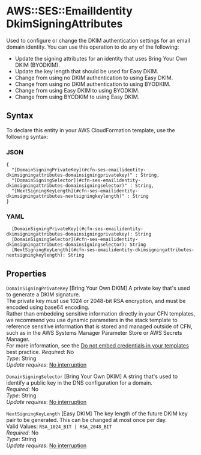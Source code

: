 # AWS::SES::EmailIdentity DkimSigningAttributes<a name="aws-properties-ses-emailidentity-dkimsigningattributes"></a>

Used to configure or change the DKIM authentication settings for an email domain identity\. You can use this operation to do any of the following:

- Update the signing attributes for an identity that uses Bring Your Own DKIM \(BYODKIM\)\.
- Update the key length that should be used for Easy DKIM\.
- Change from using no DKIM authentication to using Easy DKIM\.
- Change from using no DKIM authentication to using BYODKIM\.
- Change from using Easy DKIM to using BYODKIM\.
- Change from using BYODKIM to using Easy DKIM\.

## Syntax<a name="aws-properties-ses-emailidentity-dkimsigningattributes-syntax"></a>

To declare this entity in your AWS CloudFormation template, use the following syntax:

### JSON<a name="aws-properties-ses-emailidentity-dkimsigningattributes-syntax.json"></a>

```
{
  "[DomainSigningPrivateKey](#cfn-ses-emailidentity-dkimsigningattributes-domainsigningprivatekey)" : String,
  "[DomainSigningSelector](#cfn-ses-emailidentity-dkimsigningattributes-domainsigningselector)" : String,
  "[NextSigningKeyLength](#cfn-ses-emailidentity-dkimsigningattributes-nextsigningkeylength)" : String
}
```

### YAML<a name="aws-properties-ses-emailidentity-dkimsigningattributes-syntax.yaml"></a>

```
  [DomainSigningPrivateKey](#cfn-ses-emailidentity-dkimsigningattributes-domainsigningprivatekey): String
  [DomainSigningSelector](#cfn-ses-emailidentity-dkimsigningattributes-domainsigningselector): String
  [NextSigningKeyLength](#cfn-ses-emailidentity-dkimsigningattributes-nextsigningkeylength): String
```

## Properties<a name="aws-properties-ses-emailidentity-dkimsigningattributes-properties"></a>

`DomainSigningPrivateKey` <a name="cfn-ses-emailidentity-dkimsigningattributes-domainsigningprivatekey"></a>
\[Bring Your Own DKIM\] A private key that's used to generate a DKIM signature\.  
The private key must use 1024 or 2048\-bit RSA encryption, and must be encoded using base64 encoding\.  
Rather than embedding sensitive information directly in your CFN templates, we recommend you use dynamic parameters in the stack template to reference sensitive information that is stored and managed outside of CFN, such as in the AWS Systems Manager Parameter Store or AWS Secrets Manager\.  
For more information, see the [Do not embed credentials in your templates](https://docs.aws.amazon.com/AWSCloudFormation/latest/UserGuide/best-practices.html#creds) best practice\.
_Required_: No  
_Type_: String  
_Update requires_: [No interruption](https://docs.aws.amazon.com/AWSCloudFormation/latest/UserGuide/using-cfn-updating-stacks-update-behaviors.html#update-no-interrupt)

`DomainSigningSelector` <a name="cfn-ses-emailidentity-dkimsigningattributes-domainsigningselector"></a>
\[Bring Your Own DKIM\] A string that's used to identify a public key in the DNS configuration for a domain\.  
_Required_: No  
_Type_: String  
_Update requires_: [No interruption](https://docs.aws.amazon.com/AWSCloudFormation/latest/UserGuide/using-cfn-updating-stacks-update-behaviors.html#update-no-interrupt)

`NextSigningKeyLength` <a name="cfn-ses-emailidentity-dkimsigningattributes-nextsigningkeylength"></a>
\[Easy DKIM\] The key length of the future DKIM key pair to be generated\. This can be changed at most once per day\.  
Valid Values: `RSA_1024_BIT | RSA_2048_BIT`  
_Required_: No  
_Type_: String  
_Update requires_: [No interruption](https://docs.aws.amazon.com/AWSCloudFormation/latest/UserGuide/using-cfn-updating-stacks-update-behaviors.html#update-no-interrupt)
